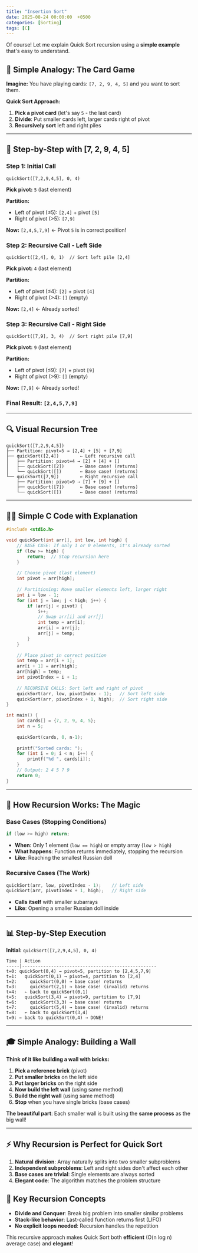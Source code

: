 ```yaml
---
title: "Insertion Sort"
date: 2025-08-24 00:00:00  +0500
categories: [Sorting]
tags: [C]
---
```

Of course! Let me explain Quick Sort recursion using a **simple example** that's easy to understand.

## **🧠 Simple Analogy: The Card Game**

**Imagine:** You have playing cards: `[7, 2, 9, 4, 5]` and you want to sort them.

**Quick Sort Approach:**
1. **Pick a pivot card** (let's say `5` - the last card)
2. **Divide**: Put smaller cards left, larger cards right of pivot
3. **Recursively sort** left and right piles

---

## **📝 Step-by-Step with [7, 2, 9, 4, 5]**

### **Step 1: Initial Call**
```
quickSort([7,2,9,4,5], 0, 4)
```
**Pick pivot:** `5` (last element)

**Partition:**
- Left of pivot (≤5): `[2,4]` + pivot `[5]` 
- Right of pivot (>5): `[7,9]`

**Now:** `[2,4,5,7,9]` ← Pivot `5` is in correct position!

### **Step 2: Recursive Call - Left Side**
```
quickSort([2,4], 0, 1)  // Sort left pile [2,4]
```
**Pick pivot:** `4` (last element)

**Partition:**
- Left of pivot (≤4): `[2]` + pivot `[4]`
- Right of pivot (>4): `[]` (empty)

**Now:** `[2,4]` ← Already sorted!

### **Step 3: Recursive Call - Right Side**
```
quickSort([7,9], 3, 4)  // Sort right pile [7,9]
```
**Pick pivot:** `9` (last element)

**Partition:**
- Left of pivot (≤9): `[7]` + pivot `[9]`
- Right of pivot (>9): `[]` (empty)

**Now:** `[7,9]` ← Already sorted!

### **Final Result:** `[2,4,5,7,9]`

---

## **🔍 Visual Recursion Tree**

```
quickSort([7,2,9,4,5])
├── Partition: pivot=5 → [2,4] + [5] + [7,9]
├── quickSort([2,4])        ← Left recursive call
│   ├── Partition: pivot=4 → [2] + [4] + []
│   ├── quickSort([2])      ← Base case! (returns)
│   └── quickSort([])       ← Base case! (returns)
└── quickSort([7,9])        ← Right recursive call
    ├── Partition: pivot=9 → [7] + [9] + []  
    ├── quickSort([7])      ← Base case! (returns)
    └── quickSort([])       ← Base case! (returns)
```

---

## **👨‍💻 Simple C Code with Explanation**

```c
#include <stdio.h>

void quickSort(int arr[], int low, int high) {
    // BASE CASE: If only 1 or 0 elements, it's already sorted
    if (low >= high) {
        return;  // Stop recursion here
    }
    
    // Choose pivot (last element)
    int pivot = arr[high];
    
    // Partitioning: Move smaller elements left, larger right
    int i = low - 1;
    for (int j = low; j < high; j++) {
        if (arr[j] < pivot) {
            i++;
            // Swap arr[i] and arr[j]
            int temp = arr[i];
            arr[i] = arr[j];
            arr[j] = temp;
        }
    }
    
    // Place pivot in correct position
    int temp = arr[i + 1];
    arr[i + 1] = arr[high];
    arr[high] = temp;
    int pivotIndex = i + 1;
    
    // RECURSIVE CALLS: Sort left and right of pivot
    quickSort(arr, low, pivotIndex - 1);   // Sort left side
    quickSort(arr, pivotIndex + 1, high);  // Sort right side
}

int main() {
    int cards[] = {7, 2, 9, 4, 5};
    int n = 5;
    
    quickSort(cards, 0, n-1);
    
    printf("Sorted cards: ");
    for (int i = 0; i < n; i++) {
        printf("%d ", cards[i]);
    }
    // Output: 2 4 5 7 9
    return 0;
}
```

---

## **🎯 How Recursion Works: The Magic**

### **Base Cases (Stopping Conditions)**
```c
if (low >= high) return;
```
- **When**: Only 1 element (`low == high`) or empty array (`low > high`)
- **What happens**: Function returns immediately, stopping the recursion
- **Like**: Reaching the smallest Russian doll

### **Recursive Cases (The Work)**
```c
quickSort(arr, low, pivotIndex - 1);    // Left side
quickSort(arr, pivotIndex + 1, high);   // Right side
```
- **Calls itself** with smaller subarrays
- **Like**: Opening a smaller Russian doll inside

---

## **📊 Step-by-Step Execution**

**Initial:** `quickSort([7,2,9,4,5], 0, 4)`

```
Time | Action
-----|---------------------------------------------------
t=0: quickSort(0,4) → pivot=5, partition to [2,4,5,7,9]
t=1:   quickSort(0,1) → pivot=4, partition to [2,4]  
t=2:     quickSort(0,0) → base case! returns
t=3:     quickSort(2,1) → base case! (invalid) returns
t=4:   ← back to quickSort(0,1)
t=5:   quickSort(3,4) → pivot=9, partition to [7,9]
t=6:     quickSort(3,3) → base case! returns
t=7:     quickSort(5,4) → base case! (invalid) returns
t=8:   ← back to quickSort(3,4)  
t=9: ← back to quickSort(0,4) → DONE!
```

---

## **🎓 Simple Analogy: Building a Wall**

**Think of it like building a wall with bricks:**

1. **Pick a reference brick** (pivot)
2. **Put smaller bricks** on the left side
3. **Put larger bricks** on the right side  
4. **Now build the left wall** (using same method)
5. **Build the right wall** (using same method)
6. **Stop** when you have single bricks (base cases)

**The beautiful part**: Each smaller wall is built using the **same process** as the big wall!

---

## **⚡ Why Recursion is Perfect for Quick Sort**

1. **Natural division**: Array naturally splits into two smaller subproblems
2. **Independent subproblems**: Left and right sides don't affect each other
3. **Base cases are trivial**: Single elements are always sorted
4. **Elegant code**: The algorithm matches the problem structure

## **📝 Key Recursion Concepts**

- **Divide and Conquer**: Break big problem into smaller similar problems
- **Stack-like behavior**: Last-called function returns first (LIFO)
- **No explicit loops needed**: Recursion handles the repetition

This recursive approach makes Quick Sort both **efficient** (O(n log n) average case) and **elegant**!
